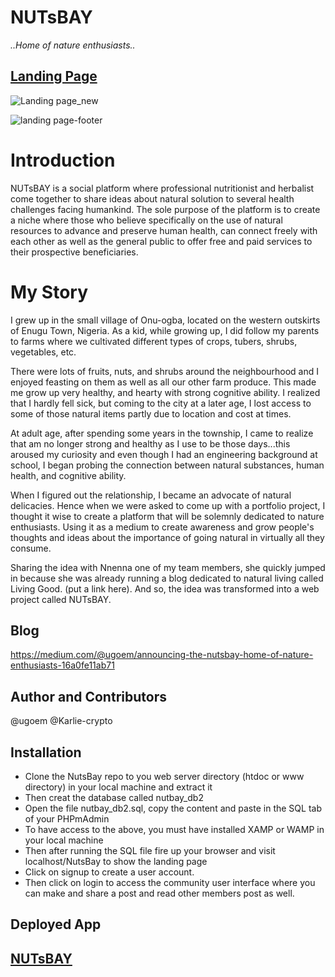 # NUTsBAY
*..Home of nature enthusiasts..*


## [Landing Page](https://auenetengtech.com.ng/ugoem.tech)

![Landing page_new](https://github.com/ugoem/NutsBay/assets/24642339/f7d79c08-20ce-4d9b-a8ac-cc03fcba272d)

![landing page-footer](https://github.com/ugoem/NutsBay/assets/24642339/30f6f110-c04d-4537-afb1-eedb126efa38)


# Introduction

NUTsBAY is a social platform where professional nutritionist and herbalist come together to share ideas about natural solution to several health challenges facing humankind. The sole purpose of the platform is to create a niche where those who believe specifically on the use of natural resources to advance and preserve human health, can connect freely with each other as well as the general public to offer free and paid services to their prospective beneficiaries.

# My Story
I grew up in the small village of Onu-ogba, located on the western outskirts of Enugu Town, Nigeria. As a kid, while growing up, I did follow my parents to farms where we cultivated different types of crops, tubers, shrubs, vegetables, etc. 

There were lots of fruits, nuts, and shrubs around the neighbourhood and I enjoyed feasting on them as well as all our other farm produce. This made me grow up very healthy, and hearty with strong cognitive ability. I realized that I hardly fell sick, but coming to the city at a later age, I lost access to some of those natural items partly due to location and cost at times. 

At adult age, after spending some years in the township, I came to realize that am no longer strong and healthy as I use to be those days...this aroused my curiosity and even though I had an engineering background at school, I began probing the connection between natural substances, human health, and cognitive ability.

When I figured out the relationship, I became an advocate of natural delicacies. Hence when we were asked to come up with a portfolio project, I thought it wise to create a platform that will be solemnly dedicated to nature enthusiasts. Using it as a medium to create awareness and grow people's thoughts and ideas about the importance of going natural in virtually all they consume. 

Sharing the idea with Nnenna one of my team members, she quickly jumped in because she was already running a blog dedicated to natural living called Living Good. (put a link here). And so, the idea was transformed into a web project called NUTsBAY.

## Blog 
https://medium.com/@ugoem/announcing-the-nutsbay-home-of-nature-enthusiasts-16a0fe11ab71

## Author and Contributors

<!-- ALL-CONTRIBUTORS-LIST:START - Do not remove or modify this section -->
<!-- prettier-ignore-start -->
<!-- markdownlint-disable -->
@ugoem
@Karlie-crypto
<!-- markdownlint-restore -->
<!-- prettier-ignore-end -->

<!-- ALL-CONTRIBUTORS-LIST:END -->

## Installation

* Clone the NutsBay repo to you web server directory (htdoc or www directory) in your local machine and extract it
* Then creat the database called nutbay_db2
* Open the file nutbay_db2.sql, copy the content and paste in the SQL tab of your PHPmAdmin
* To have access to the above, you must have installed XAMP or WAMP in your local machine
* Then after running the SQL file fire up your browser and visit localhost/NutsBay to show the landing page
* Click on signup to create a user account.
* Then click on login to access the community user interface where you can make and share a post and read other members post as well. 

## Deployed App
## [NUTsBAY](https://auenetengtech.com.ng/ugoem.tech/app)
